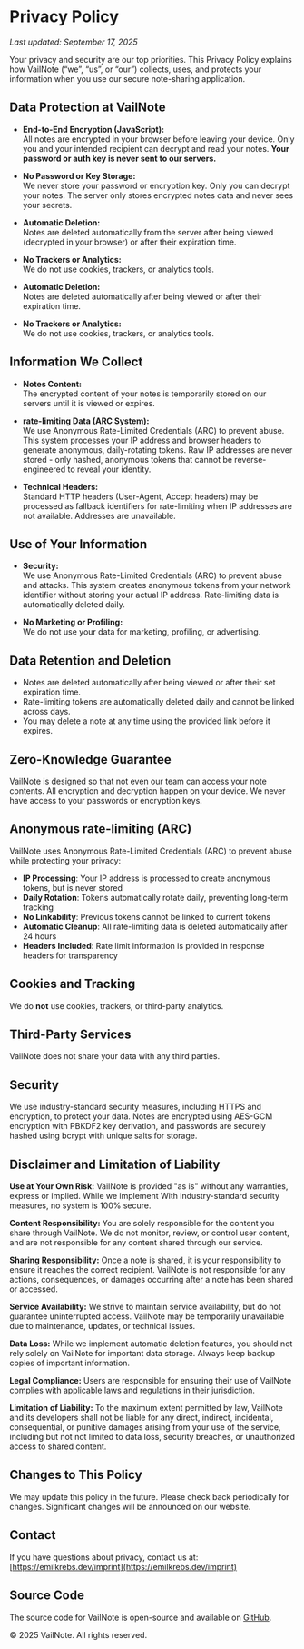 # Privacy Policy

_Last updated: September 17, 2025_

Your privacy and security are our top priorities. This Privacy Policy explains how VailNote (“we”, “us”, or “our”)
collects, uses, and protects your information when you use our secure note-sharing application.

## Data Protection at VailNote

- **End-to-End Encryption (JavaScript):**\
  All notes are encrypted in your browser before leaving your device. Only you and your intended recipient can decrypt
  and read your notes. **Your password or auth key is never sent to our servers.**

- **No Password or Key Storage:**\
  We never store your password or encryption key. Only you can decrypt your notes. The server only stores encrypted
  notes data and never sees your secrets.

- **Automatic Deletion:**\
  Notes are deleted automatically from the server after being viewed (decrypted in your browser) or after their
  expiration time.

- **No Trackers or Analytics:**\
  We do not use cookies, trackers, or analytics tools.

- **Automatic Deletion:**\
  Notes are deleted automatically after being viewed or after their expiration time.

- **No Trackers or Analytics:**\
  We do not use cookies, trackers, or analytics tools.

## Information We Collect

- **Notes Content:**\
  The encrypted content of your notes is temporarily stored on our servers until it is viewed or expires.

- **rate-limiting Data (ARC System):**\
  We use Anonymous Rate-Limited Credentials (ARC) to prevent abuse. This system processes your IP address and browser
  headers to generate anonymous, daily-rotating tokens. Raw IP addresses are never stored - only hashed, anonymous
  tokens that cannot be reverse-engineered to reveal your identity.

- **Technical Headers:**\
  Standard HTTP headers (User-Agent, Accept headers) may be processed as fallback identifiers for rate-limiting when IP
  addresses are not available. Addresses are unavailable.

## Use of Your Information

- **Security:**\
  We use Anonymous Rate-Limited Credentials (ARC) to prevent abuse and attacks. This system creates anonymous tokens
  from your network identifier without storing your actual IP address. Rate-limiting data is automatically deleted
  daily.

- **No Marketing or Profiling:**\
  We do not use your data for marketing, profiling, or advertising.

## Data Retention and Deletion

- Notes are deleted automatically after being viewed or after their set expiration time.
- Rate-limiting tokens are automatically deleted daily and cannot be linked across days.
- You may delete a note at any time using the provided link before it expires.

## Zero-Knowledge Guarantee

VailNote is designed so that not even our team can access your note contents. All encryption and decryption happen on
your device. We never have access to your passwords or encryption keys.

## Anonymous rate-limiting (ARC)

VailNote uses Anonymous Rate-Limited Credentials (ARC) to prevent abuse while protecting your privacy:

- **IP Processing**: Your IP address is processed to create anonymous tokens, but is never stored
- **Daily Rotation**: Tokens automatically rotate daily, preventing long-term tracking
- **No Linkability**: Previous tokens cannot be linked to current tokens
- **Automatic Cleanup**: All rate-limiting data is deleted automatically after 24 hours
- **Headers Included**: Rate limit information is provided in response headers for transparency

## Cookies and Tracking

We do **not** use cookies, trackers, or third-party analytics.

## Third-Party Services

VailNote does not share your data with any third parties.

## Security

We use industry-standard security measures, including HTTPS and encryption, to protect your data. Notes are encrypted
using AES-GCM encryption with PBKDF2 key derivation, and passwords are securely hashed using bcrypt with unique salts
for storage.

## Disclaimer and Limitation of Liability

**Use at Your Own Risk:** VailNote is provided "as is" without any warranties, express or implied. While we implement
With industry-standard security measures, no system is 100% secure.

**Content Responsibility:** You are solely responsible for the content you share through VailNote. We do not monitor,
review, or control user content, and are not responsible for any content shared through our service.

**Sharing Responsibility:** Once a note is shared, it is your responsibility to ensure it reaches the correct recipient.
VailNote is not responsible for any actions, consequences, or damages occurring after a note has been shared or
accessed.

**Service Availability:** We strive to maintain service availability, but do not guarantee uninterrupted access.
VailNote may be temporarily unavailable due to maintenance, updates, or technical issues.

**Data Loss:** While we implement automatic deletion features, you should not rely solely on VailNote for important data
storage. Always keep backup copies of important information.

**Legal Compliance:** Users are responsible for ensuring their use of VailNote complies with applicable laws and
regulations in their jurisdiction.

**Limitation of Liability:** To the maximum extent permitted by law, VailNote and its developers shall not be liable for
any direct, indirect, incidental, consequential, or punitive damages arising from your use of the service, including but
not not limited to data loss, security breaches, or unauthorized access to shared content.

## Changes to This Policy

We may update this policy in the future. Please check back periodically for changes. Significant changes will be
announced on our website.

## Contact

If you have questions about privacy, contact us at:\
[https://emilkrebs.dev/imprint](https://emilkrebs.dev/imprint)

## Source Code

The source code for VailNote is open-source and available on [GitHub](https://github.com/emilkrebs/VailNote).

© 2025 VailNote. All rights reserved.
